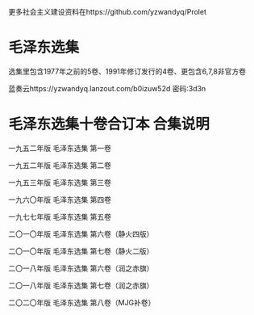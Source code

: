 更多社会主义建设资料在https://github.com/yzwandyq/Prolet

# 毛泽东选集
选集里包含1977年之前的5卷、1991年修订发行的4卷、更包含6,7,8非官方卷

蓝奏云https://yzwandyq.lanzout.com/b0izuw52d 密码:3d3n

# 毛泽东选集十卷合订本 合集说明

一九五二年版 毛泽东选集 第一卷

一九五二年版 毛泽东选集 第二卷

一九五三年版 毛泽东选集 第三卷

一九六〇年版 毛泽东选集 第四卷

一九七七年版 毛泽东选集 第五卷

二〇一〇年版 毛泽东选集 第六卷（静火四版）

二〇一〇年版 毛泽东选集 第七卷（静火二版）

二〇一八年版 毛泽东选集 第六卷（润之赤旗）

二〇一八年版 毛泽东选集 第七卷（润之赤旗）

二〇二〇年版 毛泽东选集 第八卷（MJG补卷）
